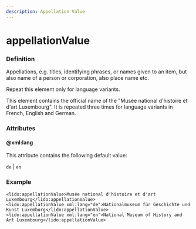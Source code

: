 ```yaml
---
description: Appellation Value
---
```


# appellationValue

### Definition

Appellations, e.g. titles, identifying phrases, or names given to an item, but also name of a person or corporation, also place name etc.

Repeat this element only for language variants.

This element contains the official name of the "Musée national d'histoire et d'art Luxembourg". It is repeated three times for language variants in French, English and German.

### Attributes

#### @xml:lang

This attribute contains the following default value:

`de` \| `en`

### Example

```markup
<lido:appellationValue>Musée national d'histoire et d'art Luxembourg</lido:appellationValue>
<lido:appellationValue xml:lang="de">Nationalmuseum für Geschichte und Kunst Luxemburg</lido:appellationValue>
<lido:appellationValue xml:lang="en">National Museum of History and Art Luxembourg</lido:appellationValue>
```

